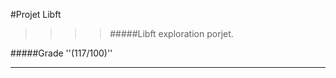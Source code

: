 #Projet Libft
>>>> #####Libft exploration porjet.

#####Grade ''(117/100)''
--------  -----------------------
